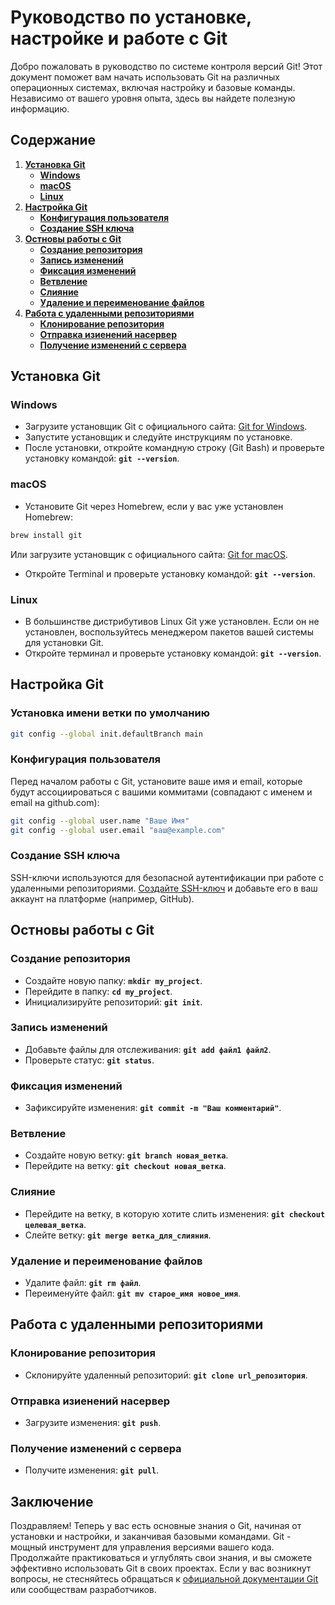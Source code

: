 # Руководство по установке, настройке и работе с Git
Добро пожаловать в руководство по системе контроля версий Git! Этот документ поможет вам начать использовать Git на различных операционных системах, включая настройку и базовые команды. Независимо от вашего уровня опыта, здесь вы найдете полезную информацию.
## Содержание
1. **<u>Установка Git</u>**
   - **<u>Windows</u>**
   - **<u>macOS</u>**
   - **<u>Linux</u>**
1. **<u>Настройка Git</u>**
   - **<u>Конфигурация пользователя</u>**
   - **<u>Создание SSH ключа</u>**
1. **<u>Остновы работы с Git</u>**
   - **<u>Создание репозитория</u>**
   - **<u>Запись изменений</u>**
   - **<u>Фиксация изменений</u>**
   - **<u>Ветвление</u>**
   - **<u>Слияние</u>**
   - **<u>Удаление и переименование файлов</u>**
1. **<u>Работа с удаленными репозиториями</u>**
   - **<u>Клонирование репозитория</u>**
   - **<u>Отправка изиенений насервер</u>**
   - **<u>Получение изменений с сервера</u>**
## Установка Git
### Windows
   - Загрузите установщик Git с официального сайта: [Git for Windows](https://gitforwindows.org/).
   - Запустите установщик и следуйте инструкциям по установке.
   - После установки, откройте командную строку (Git Bash) и проверьте установку командой: **`git --version`**.
### macOS
   - Установите Git через Homebrew, если у вас уже установлен Homebrew:
```sh
brew install git
```
Или загрузите установщик с официального сайта: [Git for macOS](https://git-scm.com/download/mac).
   - Откройте Terminal и проверьте установку командой: **`git --version`**.
### Linux
   - В большинстве дистрибутивов Linux Git уже установлен. Если он не установлен, воспользуйтесь менеджером пакетов вашей системы для установки Git.
   - Откройте терминал и проверьте установку командой: **`git --version`**.
## Настройка Git
### Установка имени ветки по умолчанию
```sh
git config --global init.defaultBranch main
```
### Конфигурация пользователя
Перед началом работы с Git, установите ваше имя и email, которые будут ассоциироваться с вашими коммитами (совпадают с именем и email на github.com):
```sh
git config --global user.name "Ваше Имя"
git config --global user.email "ваш@example.com"
```
### Создание SSH ключа
SSH-ключи используются для безопасной аутентификации при работе с удаленными репозиториями. [Создайте SSH-ключ](https://help.github.com/articles/generating-a-new-ssh-key-and-adding-it-to-the-ssh-agent/) и добавьте его в ваш аккаунт на платформе (например, GitHub).
## Остновы работы с Git
### Создание репозитория
   - Создайте новую папку: **`mkdir my_project`**.
   - Перейдите в папку: **`cd my_project`**.
   - Инициализируйте репозиторий: **`git init`**.
### Запись изменений
   - Добавьте файлы для отслеживания: **`git add файл1 файл2`**.
   - Проверьте статус: **`git status`**.
### Фиксация изменений
   - Зафиксируйте изменения: **`git commit -m "Ваш комментарий"`**.
### Ветвление
   - Создайте новую ветку: **`git branch новая_ветка`**.
   - Перейдите на ветку: **`git checkout новая_ветка`**.
### Слияние
   - Перейдите на ветку, в которую хотите слить изменения: **`git checkout целевая_ветка`**.
   - Слейте ветку: **`git merge ветка_для_слияния`**.
### Удаление и переименование файлов
   - Удалите файл: **`git rm файл`**.
   - Переименуйте файл: **`git mv старое_имя новое_имя`**.
## Работа с удаленными репозиториями
### Клонирование репозитория
   - Склонируйте удаленный репозиторий: **`git clone url_репозитория`**.
### Отправка изиенений насервер
   - Загрузите изменения: **`git push`**.
### Получение изменений с сервера
   - Получите изменения: **`git pull`**.
## Заключение
Поздравляем! Теперь у вас есть основные знания о Git, начиная от установки и настройки, и заканчивая базовыми командами. Git - мощный инструмент для управления версиями вашего кода. Продолжайте практиковаться и углублять свои знания, и вы сможете эффективно использовать Git в своих проектах. Если у вас возникнут вопросы, не стесняйтесь обращаться к [официальной документации Git](https://git-scm.com/doc) или сообществам разработчиков.